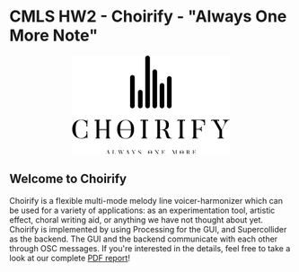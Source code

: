 # CMLS HW2 - Choirify - "Always One More Note"

<p align="center">
  <img src="img/logo_light.png">
</p>

## Welcome to Choirify

Choirify is a flexible multi-mode melody line voicer-harmonizer which can be used for a variety of applications: as an experimentation tool, artistic effect, choral writing aid, or anything we have not thought about yet.   
Choirify is implemented by using Processing for the GUI, and Supercollider as the backend. The GUI and the backend communicate with each other through OSC messages. If you're interested in the details, feel free to take a look at our complete [PDF report](www.google.com)!
